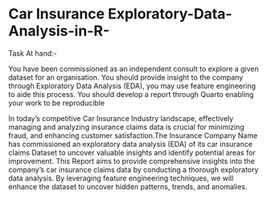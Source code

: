 # Car Insurance Exploratory-Data-Analysis-in-R-

Task At hand:-

You have been commissioned as an independent consult to explore a given dataset for an organisation. You should provide insight to the company through Exploratory Data Analysis (EDA), you may use feature engineering to aide this process. You should develop a report through Quarto enabling your work to be reproducible

In today’s competitive Car Insurance Industry landscape, effectively managing and analyzing insurance claims data is crucial for minimizing fraud, and enhancing customer satisfaction.The Insurance Company Name has commissioned an exploratory data analysis (EDA) of its car insurance claims Dataset to uncover valuable insights and identify potential areas for improvement.
This Report aims to provide comprehensive insights into the company’s car insurance claims data by conducting a thorough exploratory data analysis. By leveraging feature engineering techniques, we will enhance the dataset to uncover hidden patterns, trends, and anomalies.
